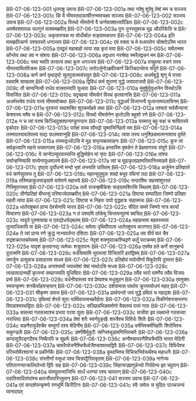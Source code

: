 BR-07-06-123-001	धृतराष्ट्र उवाच
BR-07-06-123-001a	तथा गतेषु शूरेषु तेषां मम च सञ्जय
BR-07-06-123-001c	किं वै भीमस्तदाकार्षीत्तन्ममाचक्ष्व सञ्जय
BR-07-06-123-002	सञ्जय उवाच
BR-07-06-123-002a	विरथो भीमसेनो वै कर्णवाक्शल्यपीडितः
BR-07-06-123-002c	अमर्षवशमापन्नः फल्गुनं वाक्यमब्रवीत्
BR-07-06-123-003a	पुनः पुनस्तूबरक मूढ औदरिकेति च
BR-07-06-123-003c	अकृतास्त्रक मा योधीर्बाल सङ्ग्रामकातर
BR-07-06-123-004a	इति मामब्रवीत्कर्णः पश्यतस्ते धनञ्जय
BR-07-06-123-004c	एवं वक्ता च मे वध्यस्तेन चोक्तोऽस्मि भारत
BR-07-06-123-005a	एतद्व्रतं महाबाहो त्वया सह कृतं मया
BR-07-06-123-005c	यथैतन्मम कौन्तेय तथा तव न संशयः
BR-07-06-123-006a	तद्वधाय नरश्रेष्ठ स्मरैतद्वचनं मम
BR-07-06-123-006c	यथा भवति तत्सत्यं तथा कुरु धनञ्जय
BR-07-06-123-007a	तच्छ्रुत्वा वचनं तस्य भीमस्यामितविक्रमः
BR-07-06-123-007c	ततोऽर्जुनोऽब्रवीत्कर्णं किञ्चिदभ्येत्य संयुगे
BR-07-06-123-008a	कर्ण कर्ण वृथादृष्टे सूतपुत्रात्मसंस्तुत
BR-07-06-123-008c	अधर्मबुद्धे शृणु मे यत्त्वा वक्ष्यामि साम्प्रतम्
BR-07-06-123-009a	द्विविधं कर्म शूराणां युद्धे जयपराजयौ
BR-07-06-123-009c	तौ चाप्यनित्यौ राधेय वासवस्यापि युध्यतः
BR-07-06-123-010a	मुमूर्षुर्युयुधानेन विरथोऽसि विसर्जितः
BR-07-06-123-010c	यदृच्छया भीमसेनं विरथं कृतवानसि
BR-07-06-123-011a	अधर्मस्त्वेष राधेय यत्त्वं भीममवोचथाः
BR-07-06-123-011c	युद्धधर्मं विजानन्वै युध्यन्तमपलायिनम्
BR-07-06-123-011e	पूरयन्तं यथाशक्ति शूरकर्माहवे तथा
BR-07-06-123-012a	पश्यतां सर्वसैन्यानां केशवस्य ममैव च
BR-07-06-123-012c	विरथो भीमसेनेन कृतोऽसि बहुशो रणे
BR-07-06-123-012e	न च त्वां परुषं किञ्चिदुक्तवान्पण्डुनन्दनः
BR-07-06-123-013a	यस्मात्तु बहु रूक्षं च श्रावितस्ते वृकोदरः
BR-07-06-123-013c	परोक्षं यच्च सौभद्रो युष्माभिर्निहतो मम
BR-07-06-123-014a	तस्मादस्यावलेपस्य सद्यः फलमवाप्नुहि
BR-07-06-123-014c	त्वया तस्य धनुश्छिन्नमात्मनाशाय दुर्मते
BR-07-06-123-015a	तस्माद्वध्योऽसि मे मूढ सभृत्यबलवाहनः
BR-07-06-123-015c	कुरु त्वं सर्वकृत्यानि महत्ते भयमागतम्
BR-07-06-123-016a	हन्तास्मि वृषसेनं ते प्रेक्षमाणस्य संयुगे
BR-07-06-123-016c	ये चान्येऽप्युपयास्यन्ति बुद्धिमोहेन मां नृपाः
BR-07-06-123-016e	तांश्च सर्वान्हनिष्यामि सत्येनायुधमालभे
BR-07-06-123-017a	त्वां च मूढाकृतप्रज्ञमतिमानिनमाहवे
BR-07-06-123-017c	दृष्ट्वा दुर्योधनो मन्दो भृशं तप्स्यति पातितम्
BR-07-06-123-018a	अर्जुनेन प्रतिज्ञाते वधे कर्णसुतस्य तु
BR-07-06-123-018c	महान्सुतुमुलः शब्दो बभूव रथिनां तदा
BR-07-06-123-019a	तस्मिन्नाकुलसङ्ग्रामे वर्तमाने महाभये
BR-07-06-123-019c	मन्दरश्मिः सहस्रांशुरस्तं गिरिमुपागमत्
BR-07-06-123-020a	ततो राजन्हृषीकेशः सङ्ग्रामशिरसि स्थितम्
BR-07-06-123-020c	तीर्णप्रतिज्ञं बीभत्सुं परिष्वज्येदमब्रवीत्
BR-07-06-123-021a	दिष्ट्या सम्पादिता जिष्णो प्रतिज्ञा महती त्वया
BR-07-06-123-021c	दिष्ट्या च निहतः पापो वृद्धक्षत्रः सहात्मजः
BR-07-06-123-022a	धार्तराष्ट्रबलं प्राप्य देवसेनापि भारत
BR-07-06-123-022c	सीदेत समरे जिष्णो नात्र कार्या विचारणा
BR-07-06-123-023a	न तं पश्यामि लोकेषु चिन्तयन्पुरुषं क्वचित्
BR-07-06-123-023c	त्वदृते पुरुषव्याघ्र य एतद्योधयेद्बलम्
BR-07-06-123-024a	महाप्रभावा बहवस्त्वया तुल्याधिकापि वा
BR-07-06-123-024c	समेताः पृथिवीपाला धार्तराष्ट्रस्य कारणात्
BR-07-06-123-024e	ते त्वां प्राप्य रणे क्रुद्धं नाभ्यवर्तन्त दंशिताः
BR-07-06-123-025a	तव वीर्यं बलं चैव रुद्रशक्रान्तकोपमम्
BR-07-06-123-025c	नेदृशं शक्नुयात्कश्चिद्रणे कर्तुं पराक्रमम्
BR-07-06-123-025e	यादृशं कृतवानद्य त्वमेकः शत्रुतापनः
BR-07-06-123-026a	एवमेव हते कर्णे सानुबन्धे दुरात्मनि
BR-07-06-123-026c	वर्धयिष्यामि भूयस्त्वां विजितारिं हतद्विषम्
BR-07-06-123-027a	तमर्जुनः प्रत्युवाच प्रसादात्तव माधव
BR-07-06-123-027c	प्रतिज्ञेयं मयोत्तीर्णा विबुधैरपि दुस्तरा
BR-07-06-123-028a	अनाश्चर्यो जयस्तेषां येषां नाथोऽसि माधव
BR-07-06-123-028c	त्वत्प्रसादान्महीं कृत्स्नां सम्प्राप्स्यति युधिष्ठिरः
BR-07-06-123-029a	तवैव भारो वार्ष्णेय तवैव विजयः प्रभो
BR-07-06-123-029c	वर्धनीयास्तव वयं प्रेष्याश्च मधुसूदन
BR-07-06-123-030a	एवमुक्तः स्मयन्कृष्णः शनकैर्वाहयन्हयान्
BR-07-06-123-030c	दर्शयामास पार्थाय क्रूरमायोधनं महत्
BR-07-06-123-031	श्रीकृष्ण उवाच
BR-07-06-123-031a	प्रार्थयन्तो जयं युद्धे प्रथितं च महद्यशः
BR-07-06-123-031c	पृथिव्यां शेरते शूराः पार्थिवास्त्वच्छरैर्हताः
BR-07-06-123-032a	विकीर्णशस्त्राभरणा विपन्नाश्वरथद्विपाः
BR-07-06-123-032c	सञ्छिन्नभिन्नवर्माणो वैक्लव्यं परमं गताः
BR-07-06-123-033a	ससत्त्वा गतसत्त्वाश्च प्रभया परया युताः
BR-07-06-123-033c	सजीवा इव लक्ष्यन्ते गतसत्त्वा नराधिपाः
BR-07-06-123-034a	तेषां शरैः स्वर्णपुङ्खैः शस्त्रैश्च विविधैः शितैः
BR-07-06-123-034c	वाहनैरायुधैश्चैव सम्पूर्णां पश्य मेदिनीम्
BR-07-06-123-035a	वर्मभिश्चर्मभिर्हारैः शिरोभिश्च सकुण्डलैः
BR-07-06-123-035c	उष्णीषैर्मुकुटैः स्रग्भिश्चूडामणिभिरम्बरैः
BR-07-06-123-036a	कण्ठसूत्रैरङ्गदैश्च निष्कैरपि च सुप्रभैः
BR-07-06-123-036c	अन्यैश्चाभरणैश्चित्रैर्भाति भारत मेदिनी
BR-07-06-123-037a	चामरैर्व्यजनैश्चित्रैर्ध्वजैश्चाश्वरथद्विपैः
BR-07-06-123-037c	विविधैश्च परिस्तोमैरश्वानां च प्रकीर्णकैः
BR-07-06-123-038a	कुथाभिश्च विचित्राभिर्वरूथैश्च महाधनैः
BR-07-06-123-038c	संस्तीर्णां वसुधां पश्य चित्रपट्टैरिवावृताम्
BR-07-06-123-039a	नागेभ्यः पतितानन्यान्कल्पितेभ्यो द्विपैः सह
BR-07-06-123-039c	सिंहान्वज्रप्रणुन्नेभ्यो गिर्यग्रेभ्य इव च्युतान्
BR-07-06-123-040a	संस्यूतान्वाजिभिः सार्धं धरण्यां पश्य चापरान्
BR-07-06-123-040c	पदातिसादिसंघांश्च क्षतजौघपरिप्लुतान्
BR-07-06-123-041	सञ्जय उवाच
BR-07-06-123-041a	एवं सन्दर्शयन्कृष्णो रणभूमिं किरीटिनः
BR-07-06-123-041c	स्वैः समेतः स मुदितः पाञ्चजन्यं व्यनादयत्
